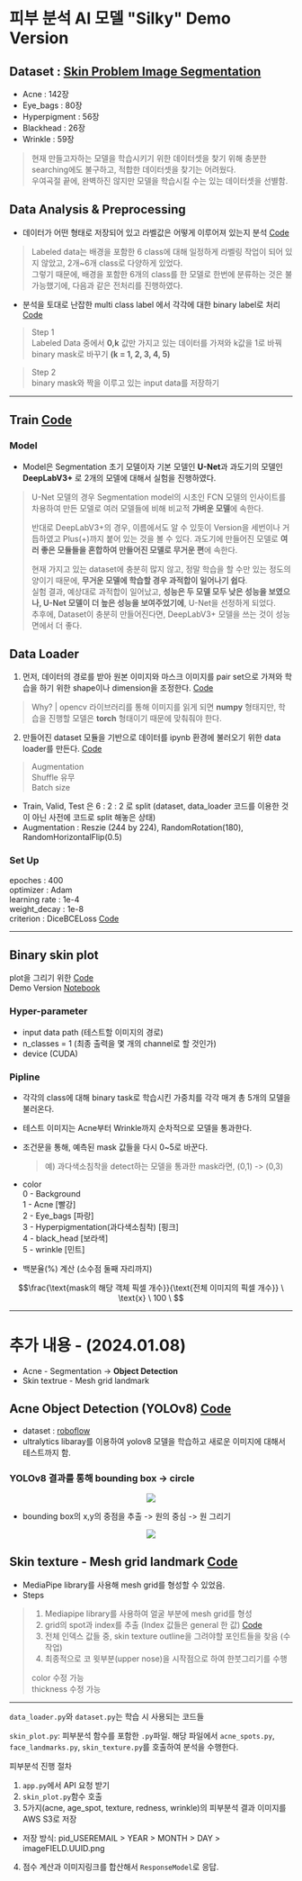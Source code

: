 # 피부 분석 AI 모델 "Silky" Demo Version     

## Dataset : [Skin Problem Image Segmentation](https://universe.roboflow.com/hetvi-eww-zdjt2/skin-problem-image-segmentation/browse?queryText=&pageSize=50&startingIndex=0&browseQuery=true)      
 
+ Acne : 142장       
+ Eye_bags : 80장     
+ Hyperpigment : 56장     
+ Blackhead : 26장      
+ Wrinkle : 59장      

> 현재 만들고자하는 모델을 학습시키기 위한 데이터셋을 찾기 위해 충분한 searching에도 불구하고, 적합한 데이터셋을 찾기는 어려웠다.      
> 우여곡절 끝에, 완벽하진 않지만 모델을 학습시킬 수는 있는 데이터셋을 선별함.      

## Data Analysis & Preprocessing      

+ 데이터가 어떤 형태로 저장되어 있고 라벨값은 어떻게 이루어져 있는지 분석 [Code](https://github.com/eoncare-dev/silky-ai/blob/main/eonc/EDA.ipynb)       
 > Labeled data는 배경을 포함한 6 class에 대해 일정하게 라벨링 작업이 되어 있지 않았고, 2개~6개 class로 다양하게 있었다.       
 > 그렇기 때문에, 배경을 포함한 6개의 class를 한 모델로 한번에 분류하는 것은 불가능했기에, 다음과 같은 전처리를 진행하였다.      

+ 분석을 토대로 난잡한 multi class label 에서 각각에 대한 binary label로 처리 [Code](https://github.com/eoncare-dev/silky-ai/blob/main/eonc/data_preprocessing.ipynb)       

 > Step 1      
   > Labeled Data 중에서 **0,k** 값만 가지고 있는 데이터를 가져와 k값을 1로 바꿔 binary mask로 바꾸기 **(k = 1, 2, 3, 4, 5)**     
 
 > Step 2    
   > binary mask와 짝을 이루고 있는 input data를 저장하기       

--------------------------------------------------------------------------------------------------------------------------------

## Train [Code](https://github.com/eoncare-dev/silky-ai/blob/main/eonc/acne_unet.ipynb)            

### Model        

+ Model은 Segmentation 초기 모델이자 기본 모델인 **U-Net**과 과도기의 모델인 **DeepLabV3+** 로 2개의 모델에 대해서 실험을 진행하였다.     

> U-Net 모델의 경우 Segmentation model의 시초인 FCN 모델의 인사이트를 차용하여 만든 모델로 여러 모델들에 비해 비교적 **가벼운 모델**에 속한다.     
>         
> 반대로 DeepLabV3+의 경우, 이름에서도 알 수 있듯이 Version을 세번이나 거듭하였고 Plus(+)까지 붙어 있는 것을 볼 수 있다. 과도기에 만들어진 모델로 **여러 좋은 모듈들을 혼합하여 만들어진 모델로 무거운 편**에 속한다.       
>        
> 현재 가지고 있는 dataset에 충분히 많지 않고, 정말 학습을 할 수만 있는 정도의 양이기 때문에, **무거운 모델에 학습할 경우 과적합이 일어나기 쉽다**.      
> 실험 결과, 예상대로 과적합이 일어났고, **성능은 두 모델 모두 낮은 성능을 보였으나, U-Net 모델이 더 높은 성능을 보여주었기에**, U-Net을 선정하게 되었다.     
  > 추후에, Dataset이 충분히 만들어진다면, DeepLabV3+ 모델을 쓰는 것이 성능면에서 더 좋다.     

## Data Loader      

1. 먼저, 데이터의 경로를 받아 원본 이미지와 마스크 이미지를 pair set으로 가져와 학습을 하기 위한 shape이나 dimension을 조정한다. [Code](https://github.com/eoncare-dev/silky-ai/blob/main/eonc/Codes/dataset.py)     
 > Why? | opencv 라이브러리를 통해 이미지를 읽게 되면 **numpy** 형태지만, 학습을 진행할 모델은 **torch** 형태이기 때문에 맞춰줘야 한다.       
2. 만들어진 dataset 모듈을 기반으로 데이터를 ipynb 환경에 불러오기 위한 data loader를 만든다. [Code](https://github.com/eoncare-dev/silky-ai/blob/main/eonc/Codes/data_loader.py)     
 > Augmentation       
 > Shuffle 유무       
 > Batch size       

+ Train, Valid, Test 은 6 : 2 : 2 로 split (dataset, data_loader 코드를 이용한 것이 아닌 사전에 코드로 split 해놓은 상태)      
+ Augmentation : Reszie (244 by 224), RandomRotation(180), RandomHorizontalFlip(0.5)      

### Set Up    

epoches : 400      
optimizer : Adam      
learning rate : 1e-4     
weight_decay : 1e-8      
criterion : DiceBCELoss [Code](https://github.com/eoncare-dev/silky-ai/blob/main/eonc/Codes/metrics.py)        


------------------------------------------------------------------------------------------------     

## Binary skin plot      

plot을 그리기 위한 [Code](https://github.com/eoncare-dev/silky-ai/blob/main/eonc/binary_skin_plot.py)      
Demo Version [Notebook](https://github.com/eoncare-dev/silky-ai/blob/main/eonc/binary_demo.ipynb)

### Hyper-parameter      

+ input data path (테스트할 이미지의 경로)    
+ n_classes = 1 (최종 출력을 몇 개의 channel로 할 것인가)     
+ device (CUDA)     

### Pipline    

+ 각각의 class에 대해 binary task로 학습시킨 가중치를 각각 매겨 총 5개의 모델을 불러온다.     
+ 테스트 이미지는 Acne부터 Wrinkle까지 순차적으로 모델을 통과한다.    
+ 조건문을 통해, 예측된 mask 값들을 다시 0~5로 바꾼다.     
  > 예) 과다색소침착을 detect하는 모델을 통과한 mask라면, (0,1) -> (0,3)      
+ color       
  0 - Background     
  1 - Acne [빨강]      
  2 - Eye_bags [파랑]      
  3 - Hyperpigmentation(과다색소침착) [핑크]       
  4 - black_head [보라색]     
  5 - wrinkle [민트]      

+ 백분율(%) 계산 (소수점 둘째 자리까지)     

$$\frac{\text{mask의 해당 객체 픽셀 개수}}{\text{전체 이미지의 픽셀 개수}} \ \text{x} \ 100 \  $$     


------------------------------------------------------------------------------------------------

# 추가 내용 - (2024.01.08)     

+ Acne - Segmentation $\rightarrow$ **Object Detection**       
+ Skin textrue - Mesh grid landmark     


## Acne Object Detection (YOLOv8) [Code](https://github.com/eoncare-dev/silky-ai/blob/main/eonc/acne_detection.ipynb)    

+ dataset : [roboflow](https://universe.roboflow.com/acne-severity/acne-detection-revisi)       
+ ultralytics libaray를 이용하여 yolov8 모델을 학습하고 새로운 이미지에 대해서 테스트까지 함.      

### YOLOv8 결과를 통해 bounding box -> circle      
<p align='center'><img src='https://github.com/eoncare-dev/silky-ai/assets/104747868/f4444600-5b24-483f-9cf2-89761a4faf0f'>     

+ bounding box의 x,y의 중점을 추출 -> 원의 중심 -> 원 그리기

<p align='center'><img src='https://github.com/eoncare-dev/silky-ai/assets/104747868/08d7e7d7-e2f2-44ba-9feb-656e7449796c'>     

## Skin texture - Mesh grid landmark [Code](https://github.com/eoncare-dev/silky-ai/blob/main/eonc/Codes/skin_texture.py)      

+ MediaPipe library를 사용해 mesh grid를 형성할 수 있었음.  
+ Steps     
 > 1. Mediapipe library를 사용하여 얼굴 부분에 mesh grid를 형성     
 > 2. grid의 spot과 index를 추출 (Index 값들은 general 한 값) [Code](https://github.com/eoncare-dev/silky-ai/blob/main/eonc/Codes/face_landmarks.py)     
 > 3. 전체 인덱스 값들 중, skin texture outline을 그려야할 포인트들을 찾음 (수작업)      
 > 4. 최종적으로 코 윗부분(upper nose)을 시작점으로 하여 한붓그리기를 수행    
 >      
 > color 수정 가능    
 > thickness 수정 가능

 ---

`data_loader.py`와 `dataset.py`는 학습 시 사용되는 코드들

`skin_plot.py`: 피부분석 함수를 포함한 `.py`파일. 해당 파일에서 `acne_spots.py`, `face_landmarks.py`, `skin_texture.py`를 호출하여 분석을 수행한다.

피부분석 진행 절차
1. `app.py`에서 API 요청 받기
2. `skin_plot.py`함수 호출
3. 5가지(acne, age_spot, texture, redness, wrinkle)의 피부분석 결과 이미지를 AWS S3로 저장
  - 저장 방식: pid_USEREMAIL > YEAR > MONTH > DAY > imageFIELD.UUID.png
4. 점수 계산과 이미지링크를 합산해서 `ResponseModel`로 응답.